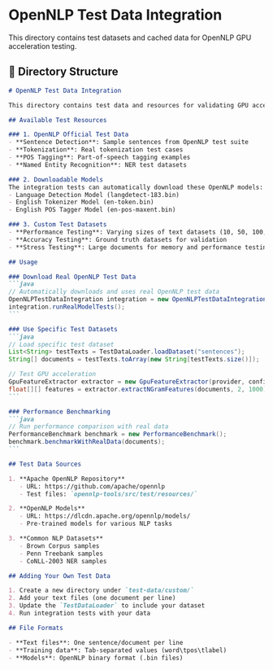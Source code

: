 # OpenNLP Test Data Integration

This directory contains test datasets and cached data for OpenNLP GPU acceleration testing.

## 📁 Directory Structure
````markdown
# OpenNLP Test Data Integration

This directory contains test data and resources for validating GPU acceleration with real OpenNLP models and datasets.

## Available Test Resources

### 1. OpenNLP Official Test Data
- **Sentence Detection**: Sample sentences from OpenNLP test suite
- **Tokenization**: Real tokenization test cases
- **POS Tagging**: Part-of-speech tagging examples
- **Named Entity Recognition**: NER test datasets

### 2. Downloadable Models
The integration tests can automatically download these OpenNLP models:
- Language Detection Model (langdetect-183.bin)
- English Tokenizer Model (en-token.bin)
- English POS Tagger Model (en-pos-maxent.bin)

### 3. Custom Test Datasets
- **Performance Testing**: Varying sizes of text datasets (10, 50, 100, 500, 1000 documents)
- **Accuracy Testing**: Ground truth datasets for validation
- **Stress Testing**: Large documents for memory and performance testing

## Usage

### Download Real OpenNLP Test Data
```java
// Automatically downloads and uses real OpenNLP test data
OpenNLPTestDataIntegration integration = new OpenNLPTestDataIntegration();
integration.runRealModelTests();
```

### Use Specific Test Datasets
```java
// Load specific test dataset
List<String> testTexts = TestDataLoader.loadDataset("sentences");
String[] documents = testTexts.toArray(new String[testTexts.size()]);

// Test GPU acceleration
GpuFeatureExtractor extractor = new GpuFeatureExtractor(provider, config, matrixOp);
float[][] features = extractor.extractNGramFeatures(documents, 2, 1000);
```

### Performance Benchmarking
```java
// Run performance comparison with real data
PerformanceBenchmark benchmark = new PerformanceBenchmark();
benchmark.benchmarkWithRealData(documents);
```

## Test Data Sources

1. **Apache OpenNLP Repository**
   - URL: https://github.com/apache/opennlp
   - Test files: `opennlp-tools/src/test/resources/`

2. **OpenNLP Models**
   - URL: https://dlcdn.apache.org/opennlp/models/
   - Pre-trained models for various NLP tasks

3. **Common NLP Datasets**
   - Brown Corpus samples
   - Penn Treebank samples
   - CoNLL-2003 NER samples

## Adding Your Own Test Data

1. Create a new directory under `test-data/custom/`
2. Add your text files (one document per line)
3. Update the `TestDataLoader` to include your dataset
4. Run integration tests with your data

## File Formats

- **Text files**: One sentence/document per line
- **Training data**: Tab-separated values (word\tpos\tlabel)
- **Models**: OpenNLP binary format (.bin files)
````
